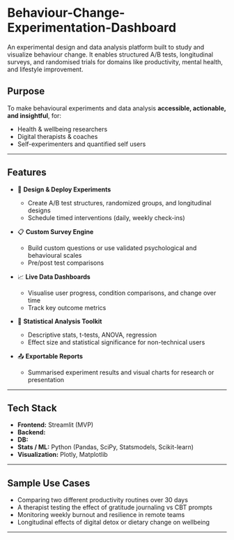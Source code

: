 # Behaviour-Change-Experimentation-Dashboard

An experimental design and data analysis platform built to study and visualize behaviour change. It enables structured A/B tests, longitudinal surveys, and randomised trials for domains like productivity, mental health, and lifestyle improvement.

## Purpose

To make behavioural experiments and data analysis **accessible, actionable, and insightful**, for:
- Health & wellbeing researchers
- Digital therapists & coaches
- Self-experimenters and quantified self users

---

## Features

- 🧪 **Design & Deploy Experiments**
  - Create A/B test structures, randomized groups, and longitudinal designs
  - Schedule timed interventions (daily, weekly check-ins)

- 📋 **Custom Survey Engine**
  - Build custom questions or use validated psychological and behavioural scales
  - Pre/post test comparisons

- 📈 **Live Data Dashboards**
  - Visualise user progress, condition comparisons, and change over time
  - Track key outcome metrics

- 🧠 **Statistical Analysis Toolkit**
  - Descriptive stats, t-tests, ANOVA, regression
  - Effect size and statistical significance for non-technical users

- 📤 **Exportable Reports**
  - Summarised experiment results and visual charts for research or presentation

---

## Tech Stack

- **Frontend:** Streamlit (MVP)
- **Backend:** 
- **DB:** 
- **Stats / ML:** Python (Pandas, SciPy, Statsmodels, Scikit-learn) 
- **Visualization:** Plotly, Matplotlib

---

## Sample Use Cases

- Comparing two different productivity routines over 30 days
- A therapist testing the effect of gratitude journaling vs CBT prompts
- Monitoring weekly burnout and resilience in remote teams
- Longitudinal effects of digital detox or dietary change on wellbeing 

---
